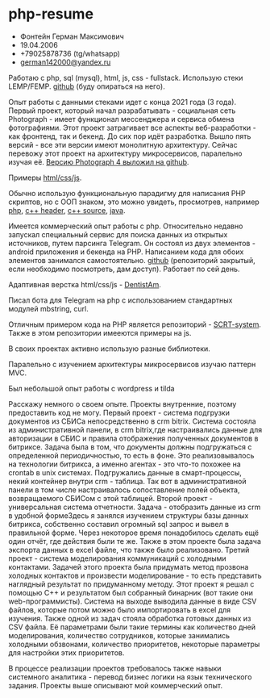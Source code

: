 # php-resume

- Фонтейн Герман Максимович
- 19.04.2006
- +79025878736 (tg/whatsapp)
- german142000@yandex.ru

Работаю с php, sql (mysql), html, js, css - fullstack. Использую стеки LEMP/FEMP.
[github](https://github.com/german142000) (буду опираться на него).

Опыт работы с данными стеками идет с конца 2021 года (3 года). 
Первый проект, который начал разрабатывать - социальная сеть Photograph - имеет функционал 
мессенджера и сервиса обмена фотографиями. Этот проект затрагивает все аспекты веб-разработки - как фронтенд, так и бекенд.
До сих пор идёт разработка. Вышло пять версий - все эти версии имеют монолитную архитектуру. Сейчас перевожу этот проект на архитектуру микросервисов,
паралельно изучая её. [Версию Photograph 4 выложил на github](https://github.com/german142000/Photograph-v4).

Примеры [html/css/js](https://github.com/german142000/Photograph-v4/blob/main/mess/index.php).

Обычно использую функциональную парадигму для написания PHP скриптов, но с ООП знаком, это можно увидеть, просмотрев, например 
[php](https://github.com/german142000/SCRT-system/blob/main/scrt-system_v4_php_client/client.php),
[c++ header](https://github.com/german142000/beatiful3d/blob/main/materialClass.h), 
[c++ source](https://github.com/german142000/beatiful3d/blob/main/materialClass.cpp), 
[java](https://github.com/german142000/SCRT-system/blob/main/scrt-system_v4_java_android_client/SCRT_session.java).

Имеется коммерческий опыт работы с php. Относительно недавно запускал специальный сервис для поиска данных из открытых источников,
путем парсинга Telegram. Он состоял из двух элементов - android приложения и бекенда на PHP. Написанием кода для обоих элементов занимался самостоятельно.
[github](https://github.com/german142000/zetrix-source) (репозиторий закрытый, если необходимо посмотреть, дам доступ). Работает по сей день.

Адаптивная верстка html/css/js - [DentistAm](https://github.com/german142000/DentistAm).

Писал бота для Telegram на php с использованием стандартных модулей mbstring, curl.

Отличным примером кода на PHP является репозиторий - [SCRT-system](https://github.com/german142000/SCRT-system). Также в этом репозитории имееются примеры на js.

В своих проектах активно использую разные библиотеки.

Паралельно с изучением архитектуры микросервисов изучаю паттерн MVC.

Был небольшой опыт работы с wordpress и tilda


Расскажу немного о своем опыте.
Проекты внутренние, поэтому предоставить код не могу. 
Первый проект - система подгрузки документов из СБИСа непосредственно в crm bitrix. Система состояла из административной панели, в crm bitrix,где настраивались данные для авторизации в СБИС и правила отображения полученных документов в битриксе. Задача была в том, что документы должны подгружаться с определенной периодичностью, то есть в фоне. Это реализовывалось на технологии битрикса, а именно агентах - это что-то похожее на crontab в unix системах. Подгружались данные в смарт-процессы, некий контейнер внутри crm - таблица. Так вот в административной панели в том числе настраивалось сопоставление полей объекта, возвращаемого СБИСом с этой таблицей.
Второй проект - универсальная система отчетности.
Задача - отобразить данные из crm в удобной формеЗдесь я занялся изучением структуры базы данных битрикса, собственно составил огромный sql запрос и вывел в правильной форме.
Через некоторое время понадобилось сделать ещё один отчёт, где действия были те же. Также в этом проекте была задача экспорта данных в excel файле, что также было реализовано.
Третий проект - система моделирования коммуникаций с холодными контактами.
Задачей этого проекта была придумать метод прозвона холодных контактов и произвести моделирование - то есть представить наглядный результат по придуманному методу. Этот проект я решал с помощью C++ и результатом был собранный бинарник (вот такие они web-программисты).
Система на выходе выводила данные в виде CSV файлов, которые потом можно было импортировать в excel для изучения. Также одной из задач стояла обработка готовых данных из CSV файла.
Её параметрами были такие термины как количество дней моделирования, количество сотрудников, которые занимались холодными обзвонами, количество приоритетов, некоторые параметры для настройки этих приоритетов.

В процессе реализации проектов требовалось также навыки системного аналитика - перевод бизнес логики на язык технического задания.
Проекты выше описывают мой коммерческий опыт. 

